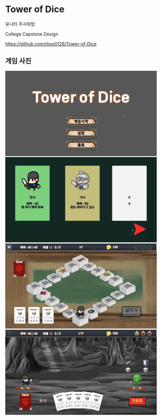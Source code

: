 # Tower of Dice
유니티 주사위탑


College Capstone Design


https://github.com/rbxo0128/Tower-of-Dice


## 게임 사진

<img src="https://github.com/rbxo0128/Tower-of-Dice/blob/main/Tower%20of%20Dice/Image/Main.jpg"  width="480" height="270"/>


<img src="https://github.com/rbxo0128/Tower-of-Dice/blob/main/Tower%20of%20Dice/Image/Job.jpg"  width="480" height="270"/>


<img src="https://github.com/rbxo0128/Tower-of-Dice/blob/main/Tower%20of%20Dice/Image/Stage.jpg"  width="480" height="270"/>


<img src="https://github.com/rbxo0128/Tower-of-Dice/blob/main/Tower%20of%20Dice/Image/Battle.jpg"  width="480" height="270"/>
